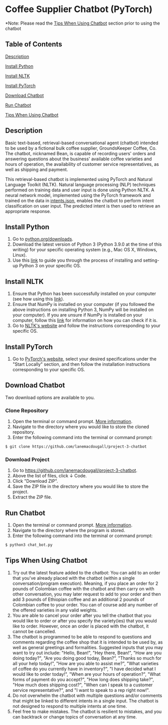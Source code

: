 # Coffee Supplier Chatbot (PyTorch)

*Note: Please read the [Tips When Using Chatbot](#tips) section prior to using the chatbot

## Table of Contents
[Description ](#description)

[Install Python](#install-python)

[Install NLTK](#install-nltk)

[Install PyTorch](#install-torch)

[Download Chatbot](#download-chatbot)

[Run Chatbot](#run-chatbot)

[Tips When Using Chatbot](#tips)

## <a name="description"></a> Description
Basic text-based, retrieval-based conversational agent (chatbot) intended to be used by a fictional bulk coffee supplier, GroundsKeeper Coffee, Co.
The chatbot, nicknamed Bean, is capable of recording users' orders and answering questions about the business' available coffee varieties and hours of operation, the availability of customer service representatives, as well as shipping and payment.

This retrieval-based chatbot is implemented using PyTorch and Natural Language Toolkit (NLTK). Natural language processing (NLP) techniques performed on training data and user input is done using Python NLTK. A neural network model, implemented using the PyTorch framework and trained on the data in [intents.json](https://github.com/lanemacdougall/project-3-chatbot/blob/main/intents.json), enables the chatbot to perform intent classification on user input. The predicted intent is then used to retrieve an appropriate response. 

## <a name="install-python"></a> Install Python
1. Go to [python.org/downloads](https://www.python.org/downloads/).
2. Download the latest version of Python 3 (Python 3.9.0 at the time of this writing) for your specific operating system (e.g., Mac OS X, Windows, Linux).
3. Use this [link](https://realpython.com/installing-python/) to guide you through the process of installing and setting-up Python 3 on your specific OS.

## <a name="install-nltk"></a> Install NLTK
1. Ensure that Python has been successfully installed on your computer (see how using this [link](https://realpython.com/installing-python/)).
2. Ensure that NumPy is installed on your computer (if you followed the above instructions on installing Python 3, NumPy will be installed on your computer). If you are unsure if NumPy is installed on your computer, follow this [link](https://stackoverflow.com/questions/5016186/how-to-detect-if-numpy-is-installed) for information on how you can check if it is.
3. Go to [NLTK's website](https://www.nltk.org/install.html) and follow the instructions corresponding to your specific OS.

## <a name="install-torch"></a> Install PyTorch
1. Go to [PyTorch's website](https://pytorch.org/get-started/locally/), select your desired specifications under the "Start Locally" section, and then follow the installation instructions corresponding to your specific OS.

## <a name="download-chatbot"></a> Download Chatbot
Two download options are available to you.
### Clone Repository
1. Open the terminal or command prompt. [More information](https://www.groovypost.com/howto/open-command-window-terminal-window-specific-folder-windows-mac-linux/).
2. Navigate to the directory where you would like to store the cloned repository.
3. Enter the following command into the terminal or command prompt:
```sh
$ git clone https://github.com/lanemacdougall/project-3-chatbot
```

### Download Project
1. Go to https://github.com/lanemacdougall/project-3-chatbot.
2. Above the list of files, click &#8595; Code.
3. Click "Download ZIP".
4. Save the ZIP file in the directory where you would like to store the project.
5. Extract the ZIP file.

## <a name="run-chatbot"></a> Run Chatbot
1. Open the terminal or command prompt. [More information](https://www.groovypost.com/howto/open-command-window-terminal-window-specific-folder-windows-mac-linux/).
2. Navigate to the directory where the program is stored.
3. Enter the following command into the terminal or command prompt:
```sh
$ python3 chat_bot.py
```

## <a name="tips"></a> Tips When Using Chatbot
1. Try out the latest feature added to the chatbot: You can add to an order that you've already placed with the chatbot (within a single conversation/program execution). Meaning, if you place an order for 2 pounds of Colombian coffee with the chatbot and then carry on with other conversation, you may later request to add to your order and then add 3 pounds of Ethiopian coffee and an additional 2 pounds of Colombian coffee to your order. You can of course add any number of the offered varieties in any valid weights.
2. You are able to cancel your order after you tell the chatbot that you would like to order or after you specify the variety(ies) that you would like to order. However, once an order is placed with the chatbot, it cannot be cancelled.
3. The chatbot is programmed to be able to respond to questions and comments regarding the coffee shop that it is intended to be used by, as well as general greetings and formalities. Suggested inputs that you may want to try out include: "Hello, Bean!", "Hey there, Bean!", "How are you doing today?", "Are you doing good today, Bean?", "Thanks so much for all your help today!", "How are you able to assist me?", "What varieties of coffee do you currently have in inventory?", "I have decided what I would like to order today!", "When are your hours of operation?", "What forms of payment do you accept?", "How long does shipping take?", "How much does shipping cost?", "When can I speak to a customer service representative?", and "I want to speak to a rep right now!". 
4. Do not overwhelm the chatbot with multiple questions and/or comments that might be linked to different intents in a single input. The chatbot is not designed to respond to multiple intents at one time.
5. Feel free to make mistakes. The chatbot is resilient to mistakes, and you can backtrack or change topics of conversation at any time.
